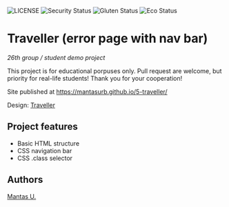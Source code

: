 ![LICENSE](https://img.shields.io/badge/license-MIT-blue.svg?style=flat-square)
![Security Status](https://img.shields.io/security-headers?label=Security&url=https%3A%2F%2Fgithub.com&style=flat-square)
![Gluten Status](https://img.shields.io/badge/Gluten-Free-green.svg)
![Eco Status](https://img.shields.io/badge/ECO-Friendly-green.svg)

# Traveller (error page with nav bar)
_26th group / student demo project_

This project is for educational porpuses only. Pull request are welcome, but priority for real-life students! Thank you for your cooperation!

Site published at https://mantasurb.github.io/5-traveller/

Design: [Traveller](https://traqq.com/blog/wp-content/uploads/2020/04/Screenshot_3-1024x625.png)

## Project features

- Basic HTML structure
- CSS navigation bar
- CSS .class selector

## Authors

[Mantas U.](https://github.com/MantasUrb)
